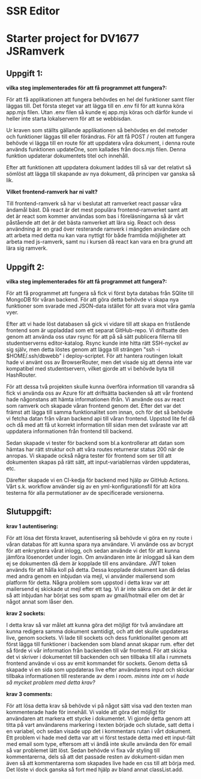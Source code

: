 # SSR Editor

# Starter project for DV1677 JSRamverk

## Uppgift 1:

**vilka steg implementerades för att få programmet att fungera?:**

För att få applikationen att fungera behövdes en hel del funktioner samt filer läggas till. Det första steget var att lägga till en .env fil för att kunna köra app.mjs filen. Utan .env filen så kunde ej app.mjs köras och därför kunde vi heller inte starta lokalservern för att se webbisdan. 

Ur kraven som ställts gällande applikationen så behövdes en del metoder och funktioner läggas till eller förändras. För att få POST / routen att fungera behövde vi lägga till en route för att uppdatera våra dokument, i denna route används funktionen updateOne, som kallades från docs.mjs filen. Denna funktion updaterar dokumentets titel och innehåll. 

Efter att funktionen att uppdatera dokument laddes till så var det relativt så sömlöst att lägga till skapande av nya dokument, då principen var ganska så lik.

**Vilket frontend-ramverk har ni valt?** 

Till frontend-ramverk så har vi beslutat att ramverket react passar våra ändamål bäst. Då react är det mest populära frontend-ramverket samt att det är react som kommer användas som bas i föreläsningarna så är vårt påstående att det är det bästa ramverket att lära sig. React och dess användning är en grad över resterande ramverk i mängden användare och att arbeta med detta nu kan vara nyttigt för både framtida möjligheter att arbeta med js-ramverk, samt nu i kursen då react kan vara en bra grund att lära sig ramverk.


## Uppgift 2:

**vilka steg implementerades för att få programmet att fungera?:**

För att få programmet att fungera så fick vi först byta databas från SQlite till MongoDB för våran backend. För att göra detta behövde vi skapa nya funktioner som svarade med JSON-data istället för att svara mot våra gamla vyer.

Efter att vi hade löst databasen så gick vi vidare till att skapa en fristående frontend som är uppladdad som ett separat GitHub-repo. Vi driftsatte den genom att använda oss utav rsync för att på så sätt publicera filerna till studentserverns editor-katalog. Rsync kunde inte hitta rätt SSH-nyckel av sig själv, men detta löstes genom att lägga till strängen "ssh -i $HOME/.ssh/dbwebb" i deploy-scriptet. För att hantera routingen lokalt hade vi använt oss av BrowserRouter, men det visade sig att denna inte var kompatibel med studentservern, vilket gjorde att vi behövde byta till HashRouter.

För att dessa två projekten skulle kunna överföra information till varandra så fick vi använda oss av Azure för att driftsätta backenden så att vår frontend hade någonstans att hämta informationen ifrån. Vi använde oss av react som ramverk och skapade våran frontend genom det. Efter det var det främst att lägga till samma funktionalitet som innan, och för det så behövde vi fetcha datan från våran backend api till våran frontend. Uppstod lite fel då och då med att få ut korrekt information till sidan men det svåraste var att uppdatera informationen från frontend till backend.

Sedan skapade vi tester för backend som bl.a kontrollerar att datan som hämtas har rätt struktur och att våra routes returnerar status 200 när de anropas. Vi skapade också några tester för frontend som ser till att dokumenten skapas på rätt sätt, att input-variablernas värden uppdateras, etc.

Därefter skapade vi en CI-kedja för backend med hjälp av GitHub Actions. Vårt s.k. workflow använder sig av en yml-konfigurationsfil för att köra testerna för alla permutationer av de specificerade versionerna.

## Slutuppgift:

**krav 1 autentisering:**

För att lösa det första kravet, autentisering så behövde vi göra en ny route i våran databas för att kunna spara nya användare. Vi använde oss av bcrypt för att enkryptera vårat inlogg, och sedan använde vi det för att kunna jämföra lösenordet under login. Om användaren inte är inloggad så kan dem ej se dokumenten då dem är kopplade till ens användare. JWT token används för att hålla koll på detta. Dessa kopplade dokument kan då delas med andra genom en inbjudan via mejl, vi använder mailersend som platform för detta. Några problem som uppstod i detta krav var att mailersend ej skickade ut mejl efter ett tag. Vi är inte säkra om det är det är så att inbjudan har börjat ses som spam av gmail/hotmail eller om det är något annat som låser den.

**krav 2 sockets:**

I detta krav så var målet att kunna göra det möjligt för två användare att kunna redigera samma dokument samtidigt, och att det skulle uppdateras live, genom sockets. Vi lade till sockets och dess funktionalitet genom att först lägga till funktioner i backenden som bland annat skapar rum. efter det så förde vi vår information från backenden till vår frontend. För att skicka det vi skriver i dokumentet till backenden och sen tillbaka till alla i rummets frontend använde vi oss av emit kommandet för sockets. Genom detta så skapade vi en sida som uppdateras live efter användarens input och skickar tillbaka informationen till resterande av dem i room.
*minns inte om vi hade så mycket problem med detta krav?*

**krav 3 comments:**

För att lösa detta krav så behövde vi på något sätt visa vad den texten man kommenterade hade för innehåll. Vi valde att göra det möjligt för användaren att markera ett stycke i dokumentet. Vi gjorde detta genom att titta på vart användarens markering i texten började och slutade, satt detta i en variabel, och sedan visade upp det i kommentars rutan i vårt dokument. Ett problem vi hade med detta var att vi först testade detta med ett input-fält med email som type, eftersom att vi ändå inte skulle använda den för email så var problemet lätt löst. Sedan behövde vi fixa vår styling till kommentarerna, dels så att det passade resten av dokument-sidan men även så att kommentarerna som skapades live hade en css till att börja med. Det löste vi dock ganska så fort med hjälp av bland annat classList.add.